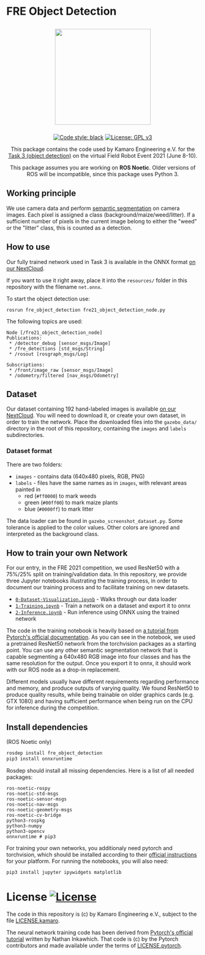 # FRE Object Detection

<p float="left" align="middle"> 
  <img src="https://kamaro-engineering.de/wp-content/uploads/2015/03/Kamaro_Logo-1.png" width="250" style="margin: 10px;">
</p>
<p align="middle">
  <a href="https://github.com/psf/black"><img src="https://img.shields.io/badge/code%20style-black-000000.svg" alt="Code style: black"/></a>
  <a href="https://opensource.org/licenses/BSD-3-Clause"><img src="https://img.shields.io/badge/License-BSD%203--Clause-blue.svg" alt="License: GPL v3"/></a>
</p>
<p align="middle">
  This package contains the code used by Kamaro Engineering e.V. for the <a href="https://web.archive.org/web/20210617220835/https://www.fieldrobot.com/event/index.php/contest/task-3/">Task 3 (object detection)</a> on the virtual Field Robot Event 2021 (June 8-10).
</p>
<p align="middle">
  This package assumes you are working on <b>ROS Noetic</b>. Older versions of ROS will be incompatible, since this package uses Python 3.
</p>

## Working principle

We use camera data and perform [semantic segmentation](https://en.wikipedia.org/wiki/Image_segmentation#Groups_of_image_segmentation) on camera images. Each pixel is assigned a class (background/maize/weed/litter). If a sufficient number of pixels in the current image belong to either the "weed" or the "litter" class, this is counted as a detection.

## How to use
Our fully trained network used in Task 3 is available in the ONNX format [on our NextCloud](https://nextcloud.kamaro-engineering.de/s/j2FXbdBSsGS69jt). 

If you want to use it right away, place it into the `resources/` folder in this repository with the filename `net.onnx`.

To start the object detection use:
```
rosrun fre_object_detection fre21_object_detection_node.py
```

The following topics are used:
```
Node [/fre21_object_detection_node]
Publications: 
 * /detector_debug [sensor_msgs/Image]
 * /fre_detections [std_msgs/String]
 * /rosout [rosgraph_msgs/Log]

Subscriptions: 
 * /front/image_raw [sensor_msgs/Image]
 * /odometry/filtered [nav_msgs/Odometry]
```

## Dataset
Our dataset containing 192 hand-labeled images is available [on our NextCloud](https://nextcloud.kamaro-engineering.de/s/kJpxCYNzA877pSy).
You will need to download it, or create your own dataset, in order to train the network. Place the downloaded files into the `gazebo_data/` directory in the root of this repository, containing the `images` and `labels` subdirectories.

### Dataset format
There are two folders:
* `images` - contains data (640x480 pixels, RGB, PNG)
* `labels` - files have the same names as in `images`, with relevant areas painted in
  * red (`#ff0000`) to mark weeds
  * green (`#00ff00`) to mark maize plants
  * blue (`#0000ff`) to mark litter

The data loader can be found in `gazebo_screenshot_dataset.py`. Some tolerance is applied to the color values. Other colors are ignored and interpreted as the background class.

## How to train your own Network
For our entry, in the FRE 2021 competition, we used ResNet50 with a 75%/25% split on training/validation data. In this repository, we provide three Jupyter notebooks illustrating the training process, in order to document our training process and to facilitate training on new datasets.

* [`0-Dataset-Visualization.ipynb`](0-Dataset-Visualization.ipynb) - Walks through our data loader
* [`1-Training.ipynb`](1-Training.ipynb) - Train a network on a dataset and export it to onnx
* [`2-Inference.ipynb`](2-Inference.ipynb) - Run inference using ONNX using the trained network

The code in the training notebook is heavily based on [a tutorial from Pytorch's official documentation](https://pytorch.org/tutorials/beginner/finetuning_torchvision_models_tutorial.html). As you can see in the notebook, we used a pretrained ResNet50 network from the torchvision packages as a starting point. You can use any other semantic segmentation network that is capable segmenting a 640x480 RGB image into four classes and has the same resolution for the output. Once you export it to onnx, it should work with our ROS node as a drop-in replacement.

Different models usually have different requirements regarding performance and memory, and produce outputs of varying quality. We found ResNet50 to produce quality results, while being trainable on older graphics cards (e.g. GTX 1080) and having sufficient performance when being run on the CPU for inference during the competition.

## Install dependencies

(ROS Noetic only)

```bash
rosdep install fre_object_detection
pip3 install onnxruntime
```

Rosdep should install all missing dependencies. Here is a list of all needed packages:
```
ros-noetic-rospy
ros-noetic-std-msgs
ros-noetic-sensor-msgs
ros-noetic-nav-msgs
ros-noetic-geometry-msgs
ros-noetic-cv-bridge
python3-rospkg
python3-numpy
python3-opencv
onnxruntime # pip3
```

For training your own networks, you additionaly need pytorch and torchvision, which should be installed according to their [official instructions](https://pytorch.org/get-started/locally/) for your platform. For running the notebooks, you will also need:
```bash
pip3 install jupyter ipywidgets matplotlib
```

# License [![License](https://img.shields.io/badge/License-BSD%203--Clause-blue.svg)](https://opensource.org/licenses/BSD-3-Clause)
The code in this repository is (c) by Kamaro Engineering e.V., subject to the file [LICENSE.kamaro](LICENSE.kamaro).

The neural network training code has been derived from [Pytorch's official tutorial](https://pytorch.org/tutorials/beginner/finetuning_torchvision_models_tutorial.html) written by Nathan Inkawhich. That code is (c) by the Pytorch contributors and made
available under the terms of [LICENSE.pytorch](LICENSE.pytorch).
